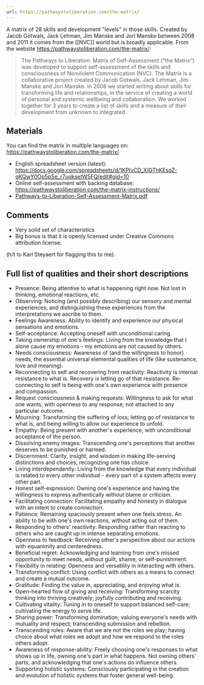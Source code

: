 ```yaml
---
url: https://pathwaystoliberation.com/the-matrix/
---
```


A matrix of 28 skills and development "levels" in those skills. Created by Jacob Gotwals, Jack Lehman, Jim Manske and Jori Manske between 2008 and 2011 it comes from the [[NVC]] world but is broadly applicable. From the website https://pathwaystoliberation.com/the-matrix/:

> The Pathways to Liberation: Matrix of Self-Assessment (“the Matrix”) was developed to support self-assessment of the skills and consciousness of Nonviolent Communication (NVC). The Matrix is a collaborative project created by Jacob Gotwals, Jack Lehman, Jim Manske and Jori Manske. In 2008 we started writing about skills for transforming life and relationships, in the service of creating a world of personal and systemic wellbeing and collaboration. We worked together for 3 years to create a list of skills and a measure of their development from unknown to integrated.

## Materials

You can find the matrix in multiple languages on: https://pathwaystoliberation.com/the-matrix/

- English spreadsheet version (latest): https://docs.google.com/spreadsheets/d/1KPIvCD_XIGThKEsqZ-qKQwY0Op5pSe_r7uqksetW5FQ/edit#gid=10
- Online self-assessment with backing database: https://pathwaystoliberation.com/the-matrix-instructions/
- [Pathways-to-Liberation-Self-Assessment-Matrix.pdf](https://github.com/life-itself/community/files/9932721/Pathways-to-Liberation-Self-Assessment-Matrix.pdf)

## Comments

- Very solid set of characteristics
- Big bonus is that it is openly licensed under Creative Commons attribution license.

(h/t to Karl Steyaert for flagging this to me).

## Full list of qualities and their short descriptions

- Presence: Being attentive to what is happening right now. Not lost in thinking, emotional reactions, etc.
- Observing: Noticing (and possibly describing) our sensory and mental experiences, and distinguishing these experiences from the interpretations we ascribe to them.
- Feelings Awareness: Ability to identify and experience our physical sensations and emotions.
- Self-acceptance: Accepting oneself with unconditional caring.
- Taking ownership of one's feelings: Living from the knowledge that I alone cause my emotions - my emotions are not caused by others.
- Needs consciousness:   Awareness of (and the willingness to honor) needs, the essential universal elemental qualities of life (like sustenance, love and meaning).
- Reconnecting to self and recovering from reactivity: Reactivity is internal resistance to what is. Recovery is letting go of that resistance. Re-connecting to self is being with one's own experience with presence and compassion.
- Request consciousness & making requests: Willingness to ask for what one wants, with openness to any response; not attached to any particular outcome.
- Mourning: Transforming the suffering of loss; letting go of resistance to what is, and being willing to allow our experience to unfold.
- Empathy: Being present with another's experience, with unconditional acceptance of the person.
- Dissolving enemy images: Transcending one's perceptions that another deserves to be punished or harmed.
- Discernment: Clarity, insight, and wisdom in making life-serving distinctions and choices; recognizing one has choice.
- Living interdependently: Living from the knowledge that every individual is related to every other individual - every part of a system affects every other part.
- Honest self-expression: Owning one's experience and having the willingness to express authentically without blame or criticism.
- Facilitating connection: Facilitating empathy and honesty in dialogue with an intent to create connection.
- Patience: Remaining spaciously present when one feels stress. An ability to be with one's own reactions, without acting out of them.
- Responding to others' reactivity: Responding rather than reacting to others who are caught up in intense separating emotions.
- Openness to feedback: Receiving other's perspective about our actions with equanimity and centeredness.
- Beneficial regret: Acknowledging and learning from one's missed opportunity to meet needs, without guilt, shame, or self-punishment.
- Flexibility in relating: Openness and versatility in interacting with others.
- Transforming conflict: Using conflict with others as a means to connect and create a mutual outcome.
- Gratitude: Finding the value in, appreciating, and enjoying what is.
- Open-hearted flow of giving and receiving: Transforming scarcity thinking into thriving creatively; joyfully contributing and receiving.
- Cultivating vitality: Tuning in to oneself to support balanced self-care; cultivating the energy to serve life.
- Sharing power: Transforming domination; valuing everyone's needs with mutuality and respect; transcending submission and rebellion.
- Transcending roles: Aware that we are not the roles we play; having choice about what roles we adopt and how we respond to the roles others adopt.
- Awareness of response-ability: Freely choosing one's responses to what shows up in life, owning one's part in what happens. Not owning others' parts, and acknowledging that one's actions do influence others.
- Supporting holistic systems: Consciously participating in the creation and evolution of holistic systems that foster general well-being.